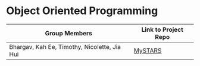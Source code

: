 # Object Oriented Programming

| Group Members                                | Link to Project Repo                                   |
| -------------------------------------------- | ------------------------------------------------------ |
| Bhargav, Kah Ee, Timothy, Nicolette, Jia Hui | [MySTARS](https://github.com/majulahsingapuri/MySTARS) |
